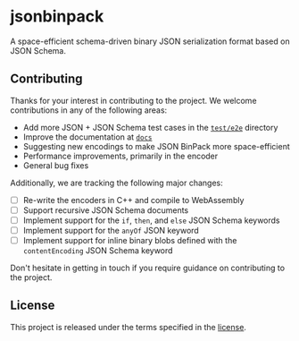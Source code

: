jsonbinpack
===========

A space-efficient schema-driven binary JSON serialization format based on JSON
Schema.

Contributing
------------

Thanks for your interest in contributing to the project. We welcome
contributions in any of the following areas:

- Add more JSON + JSON Schema test cases in the
  [`test/e2e`](https://github.com/jviotti/jsonbinpack/tree/main/test/e2e)
  directory
- Improve the documentation at
  [`docs`](https://github.com/jviotti/jsonbinpack/tree/main/docs)
- Suggesting new encodings to make JSON BinPack more space-efficient
- Performance improvements, primarily in the encoder
- General bug fixes

Additionally, we are tracking the following major changes:

- [ ] Re-write the encoders in C++ and compile to WebAssembly
- [ ] Support recursive JSON Schema documents
- [ ] Implement support for the `if`, `then`, and `else` JSON Schema keywords
- [ ] Implement support for the `anyOf` JSON keyword
- [ ] Implement support for inline binary blobs defined with the
  `contentEncoding` JSON Schema keyword

Don't hesitate in getting in touch if you require guidance on contributing to
the project.

License
-------

This project is released under the terms specified in the
[license](https://github.com/jviotti/jsonbinpack/blob/main/LICENSE).

